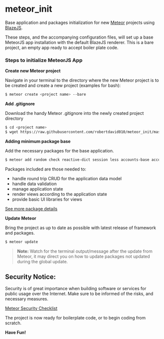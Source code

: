 # meteor_init

Base application and packages initialization for new [Meteor](https://www.meteor.com/) projects using [BlazeJS](http://blazejs.org/).

These steps, and the accompanying configuration files, will set up a base MeteorJS app installation with the default BlazeJS renderer. This is a bare project, an empty app ready to accept boiler plate code.

### Steps to initialize MeteorJS App

**Create new Meteor project**

Navigate in your terminal to the directory where the new Meteor project is to be created and create a new project (examples for bash):

```bash
$ meteor create <project name> --bare
```

**Add .gitignore**

Download the handy Meteor .gitignore into the newly created project directory

```bash
$ cd <project name>
$ wget https://raw.githubusercontent.com/robertdavid010/meteor_init/master/.gitignore
```

**Adding minimum package base**

Add the necessary packages for the base application.

```bash
$ meteor add random check reactive-dict session less accounts-base accounts-password alanning:roles aldeed:collection2 aldeed:simple-schema aldeed:autoform aldeed:autoform-bs-datepicker aldeed:template-extension kadira:flow-router kadira:blaze-layout arillo:flow-router-helpers gwendall:body-events huttonr:bootstrap3 msavin:mongol
```


Packages included are those needed to:

* handle round trip CRUD for the application data model
* handle data validation 
* manage application state
* render views according to the application state
* provide basic UI libraries for views


[See more package details](../master/packages.md)

**Update Meteor**

Bring the project as up to date as possible with latest release of framework and packages.

```bash
$ meteor update
```
> **Note:** Watch for the terminal output/message after the update from Meteor, it may direct you on how to update packages not updated during the global update.

## Security Notice:

Security is of great importance when building software or services for public usage over the Internet. Make sure to be informed of the risks, and necessary measures.

[Meteor Security Checklist](https://meteorjs.club/MeteorSecurityChecklist.pdf?__s=qmhqtnitpz5xzsmztn8g)

The project is now ready for boilerplate code, or to begin coding from scratch.

**Have Fun!**
